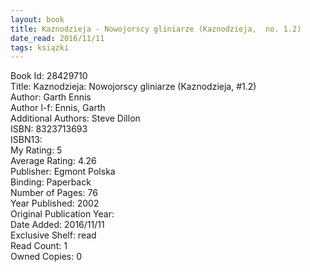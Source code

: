 ```yaml
---
layout: book
title: Kaznodzieja - Nowojorscy gliniarze (Kaznodzieja,  no. 1.2)
date_read: 2016/11/11
tags: książki
---
```


Book Id: 28429710<br />
Title: Kaznodzieja: Nowojorscy gliniarze (Kaznodzieja, #1.2)<br />
Author: Garth Ennis<br />
Author l-f: Ennis, Garth<br />
Additional Authors: Steve Dillon<br />
ISBN: 8323713693<br />
ISBN13: <br />
My Rating: 5<br />
Average Rating: 4.26<br />
Publisher: Egmont Polska<br />
Binding: Paperback<br />
Number of Pages: 76<br />
Year Published: 2002<br />
Original Publication Year: <br />
Date Added: 2016/11/11<br />
Exclusive Shelf: read<br />
Read Count: 1<br />
Owned Copies: 0<br />


